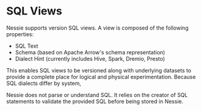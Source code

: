 # SQL Views

Nessie supports version SQL views. A view is composed of the following properties:

* SQL Text
* Schema (based on Apache Arrow's schema representation)
* Dialect Hint (currently includes Hive, Spark, Dremio, Presto) 

This enables SQL views to be versioned along with underlying datasets to provide a 
complete place for logical and physical experimentation. Because SQL dialects differ 
by system, 

Nessie does not parse or understand SQL. It relies on the creator of SQL statements 
to validate the provided SQL before being stored in Nessie.